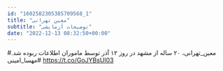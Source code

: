 ```yaml
---
id: "1602582305385709568_1"
title: "معین تهرانی"
subtitle: "توضیحات آزمایشی"
date: "2022-12-13 08:32:50+00:00"
---
```

#معین_تهرانی، ۲۰ ساله از مشهد در روز ۱۲ آذر توسط ماموران اطلاعات ربوده شد.
#مهسا_امینی https://t.co/GoJYBsUl03
